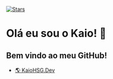 [![Stars](https://img.shields.io/github/stars/KaioHSG)](https://github.com/KaioHSG?tab=repositories&sort=stargazers)

# Olá eu sou o Kaio! 👋

## Bem vindo ao meu GitHub!

* [🌎 KaioHSG.Dev](https://kaiohsg.dev)

